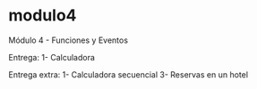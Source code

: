 # modulo4
Módulo 4 - Funciones y Eventos

Entrega: 
1- Calculadora

Entrega extra:
1- Calculadora secuencial
3- Reservas en un hotel